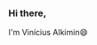 ### Hi there,
I'm Vinícius Alkimin😄

<!--
**viniciusalkimin/viniciusalkimin** is a ✨ _special_ ✨ repository because its `README.md` (this file) appears on your GitHub profile.



<img src="	https://img.shields.io/badge/LinkedIn-0077B5?style=for-the-badge&logo=linkedin&logoColor=white" /> <script type="text/javascript" src="https://platform.linkedin.com/badges/js/profile.js" async defer></script>

- 🔭 I’m currently working on ...
- 🌱 I’m currently learning ...
- 👯 I’m looking to collaborate on ...
- 🤔 I’m looking for help with ...
- 💬 Ask me about ...
- 📫 How to reach me: ...
- 😄 Pronouns: ...
- ⚡ Fun fact: ...
-->
